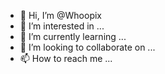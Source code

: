 - 👋 Hi, I’m @Whoopix
- 👀 I’m interested in ...
- 🌱 I’m currently learning ...
- 💞️ I’m looking to collaborate on ...
- 📫 How to reach me ...

<!---
Whoopix/Whoopix is a ✨ special ✨ repository because its `README.md` (this file) appears on your GitHub profile.
You can click the Preview link to take a look at your changes.
--->
